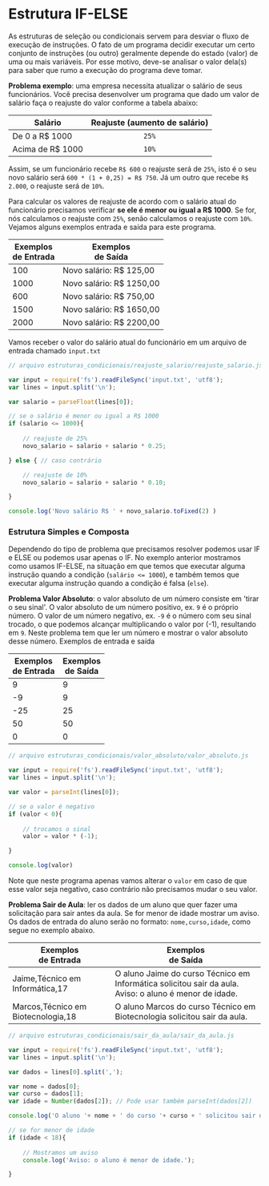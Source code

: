 <script src="../jquery-3.4.1.min.js"></script>
<script src="../jquery_preventDefault.js"></script>  

# Estrutura IF-ELSE

As estruturas de seleção ou condicionais servem para desviar o fluxo de execução de instruções. O fato de um programa decidir executar um certo conjunto de instruções (ou outro) geralmente depende do estado (valor) de uma ou mais variáveis. Por esse motivo, deve-se analisar o valor dela(s) para saber que rumo a execução do programa deve tomar.

**Problema exemplo**: uma empresa necessita atualizar o salário de seus funcionários. Você precisa desenvolver um programa que dado um valor de salário faça o reajuste do valor conforme a tabela abaixo:

| Salário  | Reajuste (aumento de salário)
| ------------- | :-------------: |
| De 0 a R$ 1000 | `25%` 
| Acima de R$ 1000  | `10%`

Assim, se um funcionário recebe `R$ 600` o reajuste será de `25%`, isto é o seu novo salário será `600 * (1 + 0,25) = R$ 750`. Já um outro que recebe `R$ 2.000`, o reajuste será de `10%`. 

Para calcular os valores de reajuste de acordo com o salário atual do funcionário precisamos verificar **se ele é menor ou igual a R$ 1000**. Se for, nós calculamos o reajuste com `25%`, senão calculamos o reajuste com `10%`. Vejamos alguns exemplos entrada e saída para este programa.

| Exemplos<br>de Entrada  | Exemplos<br>de Saída
| ------------- | ------------- |
| 100 | Novo salário: R$ 125,00
| 1000 | Novo salário: R$ 1250,00
| 600 | Novo salário: R$ 750,00
| 1500 | Novo salário: R$ 1650,00
| 2000 | Novo salário: R$ 2200,00

Vamos receber o valor do salário atual do funcionário em um arquivo de entrada chamado `input.txt`

```javascript
// arquivo estruturas_condicionais/reajuste_salario/reajuste_salario.js

var input = require('fs').readFileSync('input.txt', 'utf8');
var lines = input.split('\n');

var salario = parseFloat(lines[0]);

// se o salário é menor ou igual a R$ 1000
if (salario <= 1000){
    
    // reajuste de 25%
    novo_salario = salario + salario * 0.25;

} else { // caso contrário

    // reajuste de 10%
    novo_salario = salario + salario * 0.10;

}

console.log('Novo salário R$ ' + novo_salario.toFixed(2) )
```


### Estrutura Simples e Composta

Dependendo do tipo de problema que precisamos resolver podemos usar IF e ELSE ou podemos usar apenas o IF. No exemplo anterior mostramos como usamos IF-ELSE, na situação em que temos que executar alguma instrução quando a condição (`salário <= 1000`), e também temos que executar alguma instrução quando a condição é falsa (`else`).

**Problema Valor Absoluto**: o valor absoluto de um número consiste em 'tirar o seu sinal'. O valor absoluto de um número positivo, ex. `9` é o próprio número. O valor de um número negativo, ex. `-9` é o número com seu sinal trocado, o que podemos alcançar multiplicando o valor por (-1), resultando em `9`.
Neste problema tem que ler um número e mostrar o valor absoluto desse número. Exemplos de entrada e saída

| Exemplos<br>de Entrada  | Exemplos<br>de Saída
| ------------- | ------------- |
| 9 | 9 |
| -9 | 9 |
| -25 | 25 |
| 50 | 50 |
| 0 | 0 |

```javascript
// arquivo estruturas_condicionais/valor_absoluto/valor_absoluto.js

var input = require('fs').readFileSync('input.txt', 'utf8');
var lines = input.split('\n');

var valor = parseInt(lines[0]);

// se o valor é negativo
if (valor < 0){
        
    // trocamos o sinal
    valor = valor * (-1);

}

console.log(valor)
```

Note que neste programa apenas vamos alterar o `valor` em caso de que esse valor seja negativo, caso contrário não precisamos mudar o seu valor.

**Problema Sair de Aula**: ler os dados de um aluno que quer fazer uma solicitação para sair antes da aula. Se for menor de idade mostrar um aviso. Os dados de entrada do aluno serão no formato: `nome,curso,idade`, como segue no exemplo abaixo.

| Exemplos<br>de Entrada  | Exemplos<br>de Saída
| ------------- | ------------- |
| Jaime,Técnico em Informática,17 | O aluno Jaime do curso Técnico em Informática solicitou sair da aula.<br>Aviso: o aluno é menor de idade.|
| Marcos,Técnico em Biotecnologia,18 | O aluno Marcos do curso Técnico em Biotecnologia solicitou sair da aula. |

```javascript
// arquivo estruturas_condicionais/sair_da_aula/sair_da_aula.js

var input = require('fs').readFileSync('input.txt', 'utf8');
var lines = input.split('\n');

var dados = lines[0].split(',');

var nome = dados[0];
var curso = dados[1];
var idade = Number(dados[2]); // Pode usar também parseInt(dados[2])

console.log('O aluno '+ nome + ' do curso '+ curso + ' solicitou sair da aula.';)

// se for menor de idade 
if (idade < 18){
        
    // Mostramos um aviso
    console.log('Aviso: o aluno é menor de idade.');

}
```
